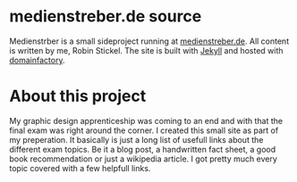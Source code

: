 medienstreber.de source
=================================================

Medienstrber is a small sideproject running at [medienstreber.de](http://medienstreber.de). All content is written by me, Robin Stickel. The site is built with [Jekyll](https://jekyllrb.com/) and hosted with [domainfactory](http://www.df.eu/kwk/480999).

About this project
=======

My graphic design apprenticeship was coming to an end and with that the final exam was right around the corner. I created this small site as part of my preperation. It basically is just a long list of usefull links about the different exam topics. Be it a blog post, a handwritten fact sheet, a good book recommendation or just a wikipedia article. I got pretty much every topic covered with a few helpfull links.
